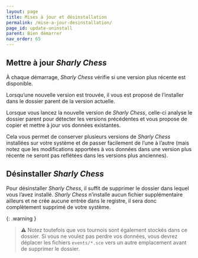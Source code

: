 ```yaml
---
layout: page
title: Mises à jour et désinstallation
permalink: /mise-a-jour-desinstallation/
page_id: update-uninstall
parent: Bien démarrer
nav_order: 65
---
```


## Mettre à jour _Sharly Chess_

À chaque démarrage, _Sharly Chess_ vérifie si une version plus récente est disponible.

Lorsqu’une nouvelle version est trouvée, il vous est proposé de l’installer dans le dossier parent de la version actuelle.

Lorsque vous lancez la nouvelle version de _Sharly Chess_, celle-ci analyse le dossier parent pour détecter les versions précédentes et vous propose de copier et mettre à jour vos données existantes.

Cela vous permet de conserver plusieurs versions de _Sharly Chess_ installées sur votre système et de passer facilement de l’une à l’autre
(mais notez que les modifications apportées à vos données dans une version plus récente ne seront pas reflétées dans les versions plus anciennes).

## Désinstaller _Sharly Chess_

Pour désinstaller _Sharly Chess_, il suffit de supprimer le dossier dans lequel vous l’avez installé.
_Sharly Chess_ n’installe aucun fichier supplémentaire ailleurs et ne crée aucune entrée dans le registre, il sera donc complètement supprimé de votre système.

{: .warning }

> :warning: Notez toutefois que vos tournois sont également stockés dans ce dossier. Si vous ne voulez pas perdre vos données, vous devrez déplacer les fichiers `events/*.sce` vers un autre emplacement avant de supprimer le dossier.
